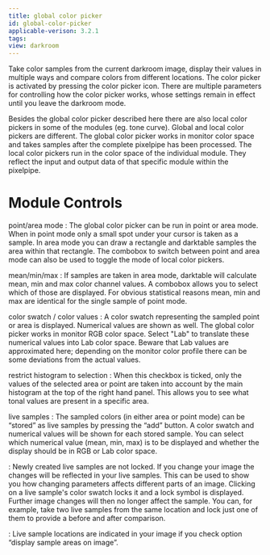 ```yaml
---
title: global color picker
id: global-color-picker
applicable-verison: 3.2.1
tags: 
view: darkroom
---
```


Take color samples from the current darkroom image, display their values in multiple ways and compare colors from different locations. The color picker is activated by pressing the color picker icon. There are multiple parameters for controlling how the color picker works, whose settings remain in effect until you leave the darkroom mode.

Besides the global color picker described here there are also local color pickers in some of the modules (eg. tone curve). Global and local color pickers are different. The global color picker works in monitor color space and takes samples after the complete pixelpipe has been processed. The local color pickers run in the color space of the individual module. They reflect the input and output data of that specific module within the pixelpipe.

# Module Controls

point/area mode
: The global color picker can be run in point or area mode. When in point mode only a small spot under your cursor is taken as a sample. In area mode you can draw a rectangle and darktable samples the area within that rectangle. The combobox to switch between point and area mode can also be used to toggle the mode of local color pickers.

mean/min/max
: If samples are taken in area mode, darktable will calculate mean, min and max color channel values. A combobox allows you to select which of those are displayed. For obvious statistical reasons mean, min and max are identical for the single sample of point mode.

color swatch / color values
: A color swatch representing the sampled point or area is displayed. Numerical values are shown as well. The global color picker works in monitor RGB color space. Select    "Lab" to translate these numerical values into Lab color space. Beware that Lab values are approximated here; depending on the monitor color profile there can be some deviations from the actual values.

restrict histogram to selection
: When this checkbox is ticked, only the values of the selected area or point are taken into account by the main histogram at the top of the right hand panel. This allows you to see what tonal values are present in a specific area.

live samples
: The sampled colors (in either area or point mode) can be “stored” as live samples by pressing the “add” button. A color swatch and numerical values will be shown for each stored sample. You can select which numerical value (mean, min, max) is to be displayed and whether the display should be in RGB or Lab color space.

: Newly created live samples are not locked. If you change your image the changes will be reflected in your live samples. This can be used to show you how changing parameters affects different parts of an image. Clicking on a live sample's color swatch locks it and a lock symbol is displayed. Further image changes will then no longer affect the sample. You can, for example, take two live samples from the same location and lock just one of them to provide a before and after comparison.

: Live sample locations are indicated in your image if you check option “display sample areas on image”. 

